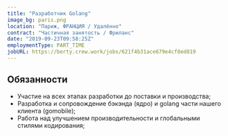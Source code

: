 ```yaml
---
title: "Разработчик Golang"
image_bg: paris.png
location: "Париж, ФРАНЦИЯ / Удалённо"
contract: "Частичная занятость / Фриланс"
date: "2019-09-23T09:58:25Z"
employmentType: PART_TIME
jobURL: https://berty.crew.work/jobs/621f4b31ace679e4cf8ed819
---
```


## Обязанности

* Участие на всех этапах разработки до поставки и производства;
* Разработка и сопровождение бэкэнда (ядро) и golang части нашего клиента (gomobile);
* Работа над улучшением производительности и глобальными стилями кодирования;
